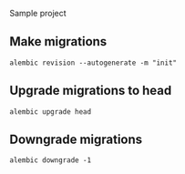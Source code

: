 Sample project

## Make migrations
`alembic revision --autogenerate -m "init"`

## Upgrade migrations to head
`alembic upgrade head`

## Downgrade migrations
`alembic downgrade -1`

